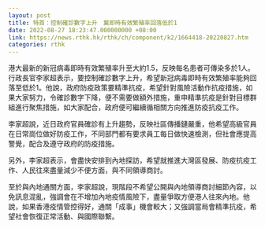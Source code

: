 ```yaml
---
layout: post
title: 特首：控制確診數字上升　冀即時有效繁殖率回落低於1
date: 2022-08-27 18:23:47.000000000 +08:00
link: https://news.rthk.hk/rthk/ch/component/k2/1664418-20220827.htm
categories: rthk
---
```


港大最新的新冠病毒即時有效繁殖率升至大約1.5，反映每名患者可傳染多於1人。行政長官李家超表示，要控制確診數字上升，希望新冠病毒即時有效繁殖率能夠回落至低於1。他說，政府防疫政策要精準抗疫，希望針對風險活動作抗疫措施，如果大家努力，令確診數字下降，便不需要做額外措施，重申精準抗疫是針對目標群組進行聚焦措施，如大家配合，政府便可繼續循相關方向推進防疫抗疫工作。

李家超說，近日政府官員確診有上升趨勢，反映社區傳播鏈嚴重，他希望高級官員在日常崗位做好防疫工作，不同部門都有要求員工每日做快速檢測，但社會應提高警覺，配合及遵守政府的防疫措施。

另外，李家超表示，會盡快安排到內地探訪，希望就推進大灣區發展、防疫抗疫工作、人民往來盡量減少不便方面，與不同領導商討。

至於與內地通關方面，李家超說，現階段不希望公開與內地領導商討細節內容，以免訊息混亂，強調會在不增加內地疫情風險下，盡量爭取方便港人往來內地。他說，如果香港疫情管控得好，通關「成事」機會較大；又強調當局會精準抗疫，希望社會恢復正常活動、與國際聯繫。
